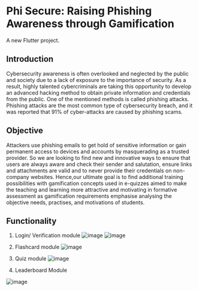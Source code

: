 # Phi Secure: Raising Phishing Awareness through Gamification

A new Flutter project.

## Introduction
Cybersecurity awareness is often overlooked and neglected by the public and society due to a
lack of exposure to the importance of security. As a result, highly talented cybercriminals are
taking this opportunity to develop an advanced hacking method to obtain private information
and credentials from the public. One of the mentioned methods is called phishing attacks.
Phishing attacks are the most common type of cybersecurity breach, and it was reported that
91% of cyber-attacks are caused by phishing scams.

## Objective
Attackers use phishing emails to get hold of sensitive information or gain permanent
access to devices and accounts by masquerading as a trusted provider. So we are looking to
find new and innovative ways to ensure that users are always aware and check their sender
and salutation, ensure links and attachments are valid and to never provide their credentials
on non-company websites. Hence,our ultimate goal is to find additional training possibilities
with gamification concepts used in e-quizzes aimed to make the teaching and learning more
attractive and motivating in formative assessment as gamification requirements emphasise
analysing the objective needs, practises, and motivations of students.

## Functionality
1. Login/ Verification module
![image](https://github.com/Jaydenho99/CAT304-Phi-Secure/assets/77521676/d11b9b51-9a8a-442c-8600-9dfdb97f800b)
![image](https://github.com/Jaydenho99/CAT304-Phi-Secure/assets/77521676/93a7f4b9-d3ad-4d6f-b002-1b2bd321d8ec)

2. Flashcard module
![image](https://github.com/Jaydenho99/CAT304-Phi-Secure/assets/77521676/346243da-b557-4844-8a01-774c7fab4a3c)

3. Quiz module
![image](https://github.com/Jaydenho99/CAT304-Phi-Secure/assets/77521676/3dab1ed7-609e-4dda-9403-3a8c05ed9f42)

4. Leaderboard Module

![image](https://github.com/Jaydenho99/CAT304-Phi-Secure/assets/77521676/27b2d4bf-f88f-4cae-9545-b8340928a9c5)

